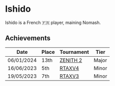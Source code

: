 # Ishido

Ishido is a French :fr: player, maining Nomash.

## Achievements

|Date|Place|Tournament|Tier|
|-|-|-|-|
| 06/01/2024 | 13th | [ZENITH 2](../../tournaments/misc/zenith2.md) | Major |
| 16/06/2023 | 5th | [RTAXV4](../../tournaments/rtaxv/rtaxv4.md) | Minor |
| 19/05/2023 | 7th | [RTAXV3](../../tournaments/rtaxv/rtaxv3.md) | Minor |
